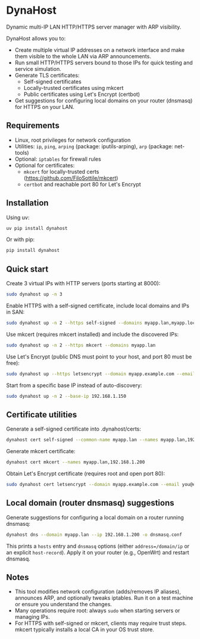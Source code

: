 # DynaHost

Dynamic multi-IP LAN HTTP/HTTPS server manager with ARP visibility.

DynaHost allows you to:

- Create multiple virtual IP addresses on a network interface and make them visible to the whole LAN via ARP announcements.
- Run small HTTP/HTTPS servers bound to those IPs for quick testing and service simulation.
- Generate TLS certificates:
  - Self-signed certificates
  - Locally-trusted certificates using mkcert
  - Public certificates using Let's Encrypt (certbot)
- Get suggestions for configuring local domains on your router (dnsmasq) for HTTPS on your LAN.

## Requirements

- Linux, root privileges for network configuration
- Utilities: `ip`, `ping`, `arping` (package: iputils-arping), `arp` (package: net-tools)
- Optional: `iptables` for firewall rules
- Optional for certificates:
  - `mkcert` for locally-trusted certs (https://github.com/FiloSottile/mkcert)
  - `certbot` and reachable port 80 for Let's Encrypt

## Installation

Using uv:

```bash
uv pip install dynahost
```

Or with pip:

```bash
pip install dynahost
```

## Quick start

Create 3 virtual IPs with HTTP servers (ports starting at 8000):

```bash
sudo dynahost up -n 3
```

Enable HTTPS with a self-signed certificate, include local domains and IPs in SAN:

```bash
sudo dynahost up -n 2 --https self-signed --domains myapp.lan,myapp.local
```

Use mkcert (requires mkcert installed) and include the discovered IPs:

```bash
sudo dynahost up -n 2 --https mkcert --domains myapp.lan
```

Use Let's Encrypt (public DNS must point to your host, and port 80 must be free):

```bash
sudo dynahost up --https letsencrypt --domain myapp.example.com --email you@example.com
```

Start from a specific base IP instead of auto-discovery:

```bash
sudo dynahost up -n 2 --base-ip 192.168.1.150
```

## Certificate utilities

Generate a self-signed certificate into .dynahost/certs:

```bash
dynahost cert self-signed --common-name myapp.lan --names myapp.lan,192.168.1.200
```

Generate mkcert certificate:

```bash
dynahost cert mkcert --names myapp.lan,192.168.1.200
```

Obtain Let's Encrypt certificate (requires root and open port 80):

```bash
sudo dynahost cert letsencrypt --domain myapp.example.com --email you@example.com
```

## Local domain (router dnsmasq) suggestions

Generate suggestions for configuring a local domain on a router running dnsmasq:

```bash
dynahost dns --domain myapp.lan --ip 192.168.1.200 -o dnsmasq.conf
```

This prints a `hosts` entry and `dnsmasq` options (either `address=/domain/ip` or an explicit `host-record`). Apply it on your router (e.g., OpenWrt) and restart dnsmasq.

## Notes

- This tool modifies network configuration (adds/removes IP aliases), announces ARP, and optionally tweaks iptables. Run it on a test machine or ensure you understand the changes.
- Many operations require root: always `sudo` when starting servers or managing IPs.
- For HTTPS with self-signed or mkcert, clients may require trust steps. mkcert typically installs a local CA in your OS trust store.
